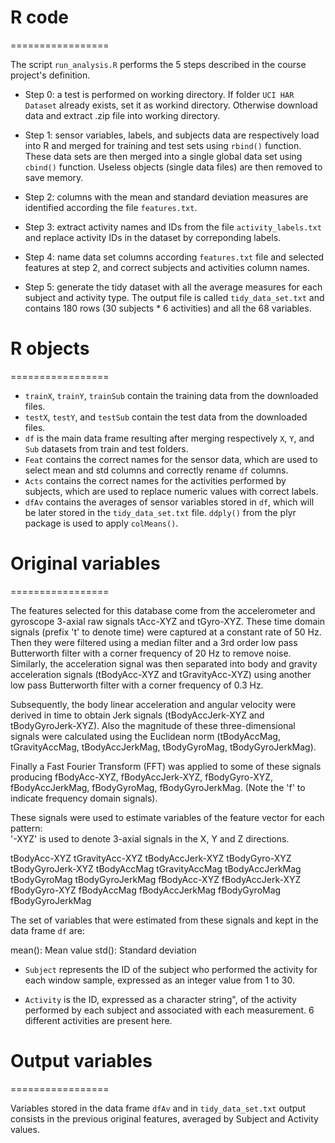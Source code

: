 # R code
=================

The script `run_analysis.R` performs the 5 steps described in the course project's definition.

* Step 0: a test is performed on working directory. If folder `UCI HAR Dataset` already exists, set it as workind directory. Otherwise download data and extract .zip file into working directory.

* Step 1: sensor variables, labels, and subjects data are respectively load into R and merged for training and test sets using `rbind()` function. These data sets are then merged into a single global data set using `cbind()` function. Useless objects (single data files) are then removed to save memory.

* Step 2: columns with the mean and standard deviation measures are identified according the file `features.txt`.

* Step 3: extract activity names and IDs from the file `activity_labels.txt` and replace activity IDs in the dataset by correponding labels.

* Step 4: name data set columns according `features.txt` file and selected features at step 2, and correct subjects and activities column names.

* Step 5: generate the tidy dataset with all the average measures for each subject and activity type. The output file is called `tidy_data_set.txt` and contains 180 rows (30 subjects * 6 activities) and all the 68 variables.

# R objects
=================

* `trainX`, `trainY`, `trainSub` contain the training data from the downloaded files.
* `testX`, `testY`, and `testSub` contain the test data from the downloaded files.
* `df` is the main data frame resulting after merging respectively `X`, `Y`, and `Sub` datasets from train and test folders.
* `Feat` contains the correct names for the sensor data, which are used to select mean and std columns and correctly rename `df` columns.
* `Acts` contains the correct names for the activities performed by subjects, which are used to replace numeric values with correct labels. 
* `dfAv` contains the averages of sensor variables stored in `df`, which will be later stored in the `tidy_data_set.txt` file. `ddply()` from the plyr package is used to apply `colMeans()`.

# Original variables
=================

The features selected for this database come from the accelerometer and gyroscope 3-axial raw signals tAcc-XYZ and tGyro-XYZ. These time domain signals (prefix 't' to denote time) were captured at a constant rate of 50 Hz. Then they were filtered using a median filter and a 3rd order low pass Butterworth filter with a corner frequency of 20 Hz to remove noise. Similarly, the acceleration signal was then separated into body and gravity acceleration signals (tBodyAcc-XYZ and tGravityAcc-XYZ) using another low pass Butterworth filter with a corner frequency of 0.3 Hz. 

Subsequently, the body linear acceleration and angular velocity were derived in time to obtain Jerk signals (tBodyAccJerk-XYZ and tBodyGyroJerk-XYZ). Also the magnitude of these three-dimensional signals were calculated using the Euclidean norm (tBodyAccMag, tGravityAccMag, tBodyAccJerkMag, tBodyGyroMag, tBodyGyroJerkMag). 

Finally a Fast Fourier Transform (FFT) was applied to some of these signals producing fBodyAcc-XYZ, fBodyAccJerk-XYZ, fBodyGyro-XYZ, fBodyAccJerkMag, fBodyGyroMag, fBodyGyroJerkMag. (Note the 'f' to indicate frequency domain signals). 

These signals were used to estimate variables of the feature vector for each pattern:  
'-XYZ' is used to denote 3-axial signals in the X, Y and Z directions.

tBodyAcc-XYZ
tGravityAcc-XYZ
tBodyAccJerk-XYZ
tBodyGyro-XYZ
tBodyGyroJerk-XYZ
tBodyAccMag
tGravityAccMag
tBodyAccJerkMag
tBodyGyroMag
tBodyGyroJerkMag
fBodyAcc-XYZ
fBodyAccJerk-XYZ
fBodyGyro-XYZ
fBodyAccMag
fBodyAccJerkMag
fBodyGyroMag
fBodyGyroJerkMag

The set of variables that were estimated from these signals and kept in the data frame `df` are: 

mean(): Mean value
std(): Standard deviation

* `Subject` represents the ID of the subject who performed the activity for each window sample, expressed as an integer value from 1 to 30.

* `Activity` is the ID, expressed as a character string", of the activity performed by each subject and associated with each measurement. 6 different activities are present here.

# Output variables
=================

Variables stored in the data frame `dfAv` and in `tidy_data_set.txt` output consists in the previous original features, averaged by Subject and Activity values.
